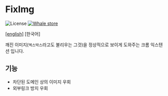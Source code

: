 # FixImg

![License](https://img.shields.io/github/license/Xvezda/chrome-fiximg)
[![Whale store](https://img.shields.io/endpoint?url=https%3A%2F%2Fapi.xvezda.com%2Fv1%2Fwhale-store%2Fv%2Fccamieeifalippbcdjfokaamepjpjcdo)](https://store.whale.naver.com/detail/ccamieeifalippbcdjfokaamepjpjcdo)

[\[english\]](../../README.md)
[한국어]

깨진 이미지(`엑스박스`라고도 불리우는 그것)을 정상적으로 보이게 도와주는 크롬 익스텐션 입니다.

## 기능
 * 차단된 도메인 상의 이미지 우회
 * 외부링크 방지 우회

